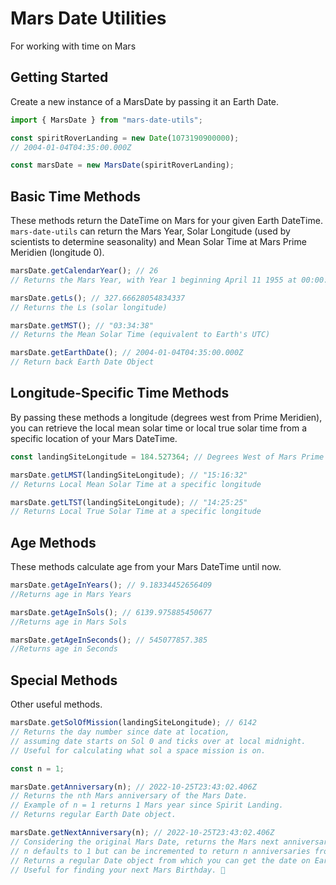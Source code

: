 # Mars Date Utilities

For working with time on Mars

## Getting Started

Create a new instance of a MarsDate by passing it an Earth Date.

```javascript
import { MarsDate } from "mars-date-utils";

const spiritRoverLanding = new Date(1073190900000);
// 2004-01-04T04:35:00.000Z

const marsDate = new MarsDate(spiritRoverLanding);
```

## Basic Time Methods

These methods return the DateTime on Mars for your given Earth DateTime. `mars-date-utils` can return the Mars Year, Solar Longitude (used by scientists to determine seasonality) and Mean Solar Time at Mars Prime Meridien (longitude 0).

```javascript
marsDate.getCalendarYear(); // 26
// Returns the Mars Year, with Year 1 beginning April 11 1955 at 00:00:00 UTC

marsDate.getLs(); // 327.66628054834337
// Returns the Ls (solar longitude)

marsDate.getMST(); // "03:34:38"
// Returns the Mean Solar Time (equivalent to Earth's UTC)

marsDate.getEarthDate(); // 2004-01-04T04:35:00.000Z
// Return back Earth Date Object
```

## Longitude-Specific Time Methods

By passing these methods a longitude (degrees west from Prime Meridien), you can retrieve the local mean solar time or local true solar time from a specific location of your Mars DateTime.

```javascript
const landingSiteLongitude = 184.527364; // Degrees West of Mars Prime Meridien

marsDate.getLMST(landingSiteLongitude); // "15:16:32"
// Returns Local Mean Solar Time at a specific longitude

marsDate.getLTST(landingSiteLongitude); // "14:25:25"
// Returns Local True Solar Time at a specific longitude
```

## Age Methods

These methods calculate age from your Mars DateTime until now.

```javascript
marsDate.getAgeInYears(); // 9.18334452656409
//Returns age in Mars Years

marsDate.getAgeInSols(); // 6139.975885450677
//Returns age in Mars Sols

marsDate.getAgeInSeconds(); // 545077857.385
//Returns age in Seconds
```

## Special Methods

Other useful methods.

```javascript
marsDate.getSolOfMission(landingSiteLongitude); // 6142
// Returns the day number since date at location,
// assuming date starts on Sol 0 and ticks over at local midnight.
// Useful for calculating what sol a space mission is on.

const n = 1;

marsDate.getAnniversary(n); // 2022-10-25T23:43:02.406Z
// Returns the nth Mars anniversary of the Mars Date.
// Example of n = 1 returns 1 Mars year since Spirit Landing.
// Returns regular Earth Date object.

marsDate.getNextAnniversary(n); // 2022-10-25T23:43:02.406Z
// Considering the original Mars Date, returns the Mars next anniversary of that date.
// n defaults to 1 but can be incremented to return n anniversaries from now
// Returns a regular Date object from which you can get the date on Earth
// Useful for finding your next Mars Birthday. 🎂
```
